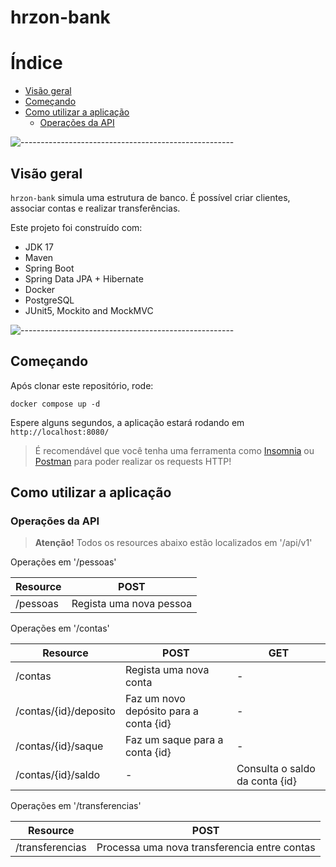 # hrzon-bank

Índice
========

* [Visão geral](#visão-geral)
* [Começando](#começando)
* [Como utilizar a aplicação](#como-utilizar-a-aplicação)
    * [Operações da API](#operações-da-api)

![-----------------------------------------------------](https://raw.githubusercontent.com/andreasbm/readme/master/assets/lines/rainbow.png)

## Visão geral

`hrzon-bank` simula uma estrutura de banco. É possível criar clientes, associar contas e realizar transferências.

Este projeto foi construído com:

- JDK 17
- Maven
- Spring Boot
- Spring Data JPA + Hibernate
- Docker
- PostgreSQL
- JUnit5, Mockito and MockMVC

![-----------------------------------------------------](https://raw.githubusercontent.com/andreasbm/readme/master/assets/lines/rainbow.png)

## Começando

Após clonar este repositório, rode:

```
docker compose up -d
```

Espere alguns segundos, a aplicação estará rodando em `http://localhost:8080/`

> É recomendável que você tenha uma ferramenta como [Insomnia](https://insomnia.rest/)
> ou [Postman](https://www.postman.com/)
> para poder realizar os requests HTTP!

## Como utilizar a aplicação

### Operações da API

> **Atenção!**
> Todos os resources abaixo estão localizados em '/api/v1'

Operações em '/pessoas'

| Resource | POST                    |
|----------|-------------------------|
| /pessoas | Regista uma nova pessoa |

Operações em '/contas'

| Resource              | POST                                   | GET                            |
|-----------------------|----------------------------------------|--------------------------------|
| /contas               | Regista uma nova conta                 | -                              |
| /contas/{id}/deposito | Faz um novo depósito para a conta {id} | -                              |
| /contas/{id}/saque    | Faz um saque para a conta {id}         | -                              |
| /contas/{id}/saldo    | -                                      | Consulta o saldo da conta {id} |

Operações em '/transferencias'

| Resource        | POST                                         |
|-----------------|----------------------------------------------|
| /transferencias | Processa uma nova transferencia entre contas |
